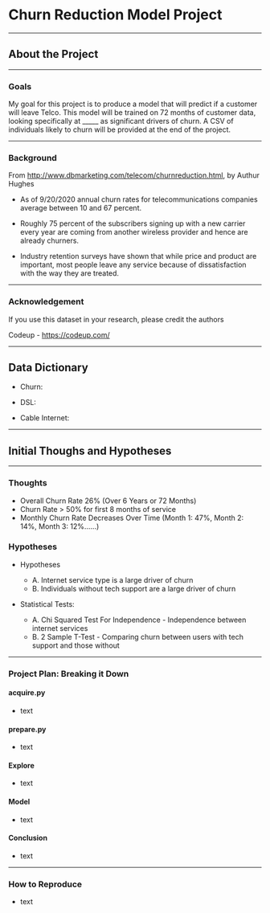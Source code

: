 # **Churn Reduction Model Project**
******************************************************************************************************************************************************
## **About the Project**
******************************************************************************************************************************************************
### **Goals**

My goal for this project is to produce a model that will predict if a customer will leave Telco.  This model will be trained on 72 months of customer data, looking specifically at _____ as significant drivers of churn. A CSV of individuals likely to churn will be provided at the end of the project.   
******************************************************************************************************************************************************
### **Background**
From http://www.dbmarketing.com/telecom/churnreduction.html, by Authur Hughes

-  As of 9/20/2020 annual churn rates for telecommunications companies average between 10 and 67 percent.

 - Roughly 75 percent of the subscribers signing up with a new carrier every year are coming from another wireless provider and hence are already churners. 

 - Industry retention surveys have shown that while price and product are important, most people leave any service because of dissatisfaction with the way they are treated.
******************************************************************************************************************************************************
### **Acknowledgement**
If you use this dataset in your research, please credit the authors

Codeup - https://codeup.com/
******************************************************************************************************************************************************
## **Data Dictionary**
- Churn:

- DSL:

- Cable Internet:


******************************************************************************************************************************************************
## **Initial Thoughs and Hypotheses**
******************************************************************************************************************************************************
### **Thoughts**
- Overall Churn Rate 26% (Over 6 Years or 72 Months)
- Churn Rate > 50% for first 8 months of service
- Monthly Churn Rate Decreases Over Time (Month 1: 47%, Month 2: 14%, Month 3: 12%......)

### **Hypotheses**
- Hypotheses
    - A. Internet service type is a large driver of churn
    - B. Individuals without tech support are a large driver of churn

- Statistical Tests:
    - A. Chi Squared Test For Independence - Independence between internet services
    - B. 2 Sample T-Test - Comparing churn between users with tech support and those without
******************************************************************************************************************************************************
### **Project Plan: Breaking it Down**

#### **acquire.py**
 - text

#### **prepare.py**
 - text

#### **Explore**
- text

#### **Model**
- text

#### **Conclusion**
- text
******************************************************************************************************************************************************
### **How to Reproduce**
- text